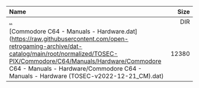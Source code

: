 |Name|Size|
|:---|---:|
|[..](../index.html)|DIR|
|[Commodore C64 - Manuals - Hardware.dat](https://raw.githubusercontent.com/open-retrogaming-archive/dat-catalog/main/root/normalized/TOSEC-PIX/Commodore/C64/Manuals/Hardware/Commodore C64 - Manuals - Hardware/Commodore C64 - Manuals - Hardware (TOSEC-v2022-12-21_CM).dat)|12380|
